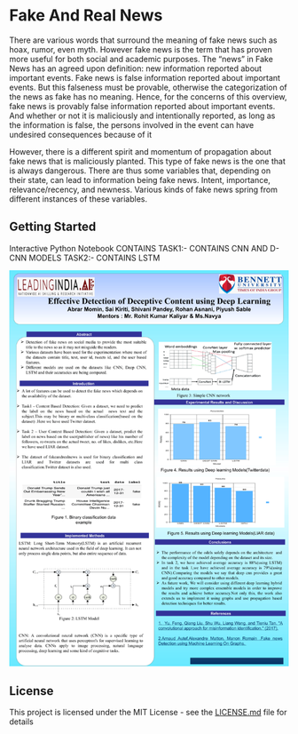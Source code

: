 # Fake And Real News

There are various words that surround the meaning of fake news such as hoax, rumor, even
myth. However fake news is the term that has proven more useful for both social and
academic purposes.
The “news” in Fake News has an agreed upon definition: new information reported about
important events. Fake news is false information reported about important events. But this
falseness must be provable, otherwise the categorization of the news as fake has no meaning.
Hence, for the concerns of this overview, fake news is provably false information reported
about important events.
And whether or not it is maliciously and intentionally reported, as long as the information is
false, the persons involved in the event can have undesired consequences because of it

However, there is a different spirit and momentum of propagation about fake news that is
maliciously planted. This type of fake news is the one that is always dangerous.
There are thus some variables that, depending on their state, can lead to information being
fake news. Intent, importance, relevance/recency, and newness. Various kinds of fake news
spring from different instances of these variables.


## Getting Started

Interactive Python Notebook CONTAINS 
TASK1:- CONTAINS CNN AND D-CNN MODELS 
TASK2:- CONTAINS LSTM


![](Poster/poster-1.png)

## License

This project is licensed under the MIT License - see the [LICENSE.md](LICENSE.md) file for details



